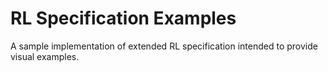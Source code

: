# RL Specification Examples
A sample implementation of extended RL specification intended to provide visual examples.